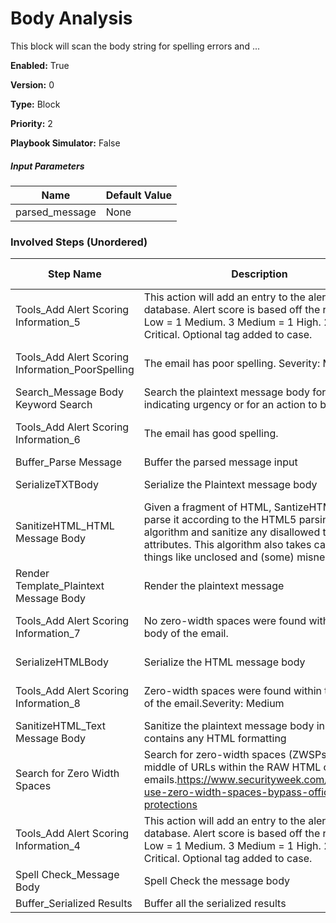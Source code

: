 # Body Analysis
This block will scan the body string for spelling errors and ...




**Enabled:** True

**Version:** 0

**Type:** Block

**Priority:** 2

**Playbook Simulator:** False


##### Input Parameters
|Name|Default Value|
|----|-------------|
|parsed_message|None|


### Involved Steps (Unordered)
|Step Name|Description|Integration|Original Action|
|---------|-----------|-----------|---------------|
|Tools_Add Alert Scoring Information_5|This action will add an entry to the alert scoring database.  Alert score is based off the ratio: 5 Low = 1 Medium.  3 Medium = 1 High.  2 High = 1 Critical.  Optional tag added to case.|Tools|Add Alert Scoring Information|
|Tools_Add Alert Scoring Information_PoorSpelling|The email has poor spelling.  Severity: Medium|Tools|Add Alert Scoring Information|
|Search_Message Body Keyword Search|Search the plaintext message body for keywords indicating urgency or for an action to be taken|Tools|Search Text|
|Tools_Add Alert Scoring Information_6|The email has good spelling.|Tools|Add Alert Scoring Information|
|Buffer_Parse Message|Buffer the parsed message input|Tools|Buffer|
|SerializeTXTBody |Serialize the Plaintext message body|Functions|String Functions|
|SanitizeHTML_HTML Message Body|Given a fragment of HTML, SantizeHTML will parse it according to the HTML5 parsing algorithm and sanitize any disallowed tags or attributes. This algorithm also takes care of things like unclosed and (some) misnested tags.|Functions|SanitizeHTML|
|Render Template_Plaintext Message Body|Render the plaintext message|TemplateEngine|Render Template|
|Tools_Add Alert Scoring Information_7|No zero-width spaces were found within the body of the email.|Tools|Add Alert Scoring Information|
|SerializeHTMLBody|Serialize the HTML message body|Functions|String Functions|
|Tools_Add Alert Scoring Information_8|Zero-width spaces were found within the body of the email.Severity: Medium|Tools|Add Alert Scoring Information|
|SanitizeHTML_Text Message Body|Sanitize the plaintext message body in case it contains any HTML formatting|Functions|SanitizeHTML|
|Search for Zero Width Spaces|Search for zero-width spaces (ZWSPs) in the middle of URLs within the RAW HTML of the emails.https://www.securityweek.com/phishers-use-zero-width-spaces-bypass-office-365-protections|Tools|Search Text|
|Tools_Add Alert Scoring Information_4|This action will add an entry to the alert scoring database.  Alert score is based off the ratio: 5 Low = 1 Medium.  3 Medium = 1 High.  2 High = 1 Critical.  Optional tag added to case.|Tools|Add Alert Scoring Information|
|Spell Check_Message Body|Spell Check the message body|Tools|Spell Check String|
|Buffer_Serialized Results|Buffer all the serialized results|Tools|Buffer|

